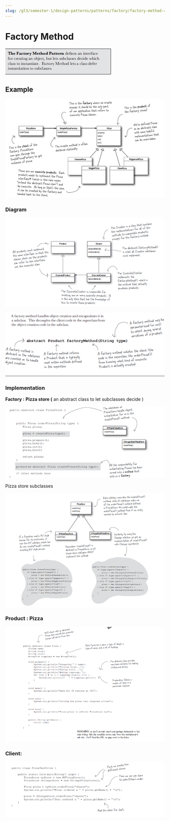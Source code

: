 ```yaml
---
slug: /gl3/semester-1/design-patterns/patterns/factory/factory-method-47daf67e33d24e60a0a3df5312f09368
---
```


# Factory Method

![Factory%20Method%2047daf67e33d24e60a0a3df5312f09368/Untitled.png](Factory%20Method%2047daf67e33d24e60a0a3df5312f09368/Untitled.png)

## Example

![Factory%20Method%2047daf67e33d24e60a0a3df5312f09368/Untitled%201.png](Factory%20Method%2047daf67e33d24e60a0a3df5312f09368/Untitled%201.png)

### Diagram

![Factory%20Method%2047daf67e33d24e60a0a3df5312f09368/Untitled%202.png](Factory%20Method%2047daf67e33d24e60a0a3df5312f09368/Untitled%202.png)

![Factory%20Method%2047daf67e33d24e60a0a3df5312f09368/Untitled%203.png](Factory%20Method%2047daf67e33d24e60a0a3df5312f09368/Untitled%203.png)

### Implementation

**Factory :** **Pizza store (** an abstract class to let subclasses decide )

![Factory%20Method%2047daf67e33d24e60a0a3df5312f09368/Untitled%204.png](Factory%20Method%2047daf67e33d24e60a0a3df5312f09368/Untitled%204.png)

Pizza store subclasses

![Factory%20Method%2047daf67e33d24e60a0a3df5312f09368/Untitled%205.png](Factory%20Method%2047daf67e33d24e60a0a3df5312f09368/Untitled%205.png)

### Product : Pizza

![Factory%20Method%2047daf67e33d24e60a0a3df5312f09368/Untitled%206.png](Factory%20Method%2047daf67e33d24e60a0a3df5312f09368/Untitled%206.png)

### **Client:**

![Factory%20Method%2047daf67e33d24e60a0a3df5312f09368/Untitled%207.png](Factory%20Method%2047daf67e33d24e60a0a3df5312f09368/Untitled%207.png)
